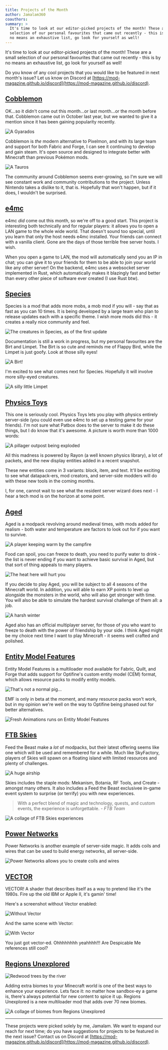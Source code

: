 ```yaml
---
title: Projects of the Month
author: Jamalam360
coauthors:
summary: >
  It's time to look at our editor-picked projects of the month! These are a small
  selection of our personal favourites that came out recently - this is by
  no means an exhaustive list, go look for yourself as well!
---
```


It's time to look at our editor-picked projects of the month! These are a small
selection of our personal favourites that came out recently - this is by no
means an exhaustive list, go look for yourself as well!

Do you know of any cool projects that you would like to be featured in next
month's issue? Let us know on Discord at
[https://mod-magazine.github.io/discord](https://mod-magazine.github.io/discord).

## [Cobblemon](https://modrinth.com/mod/cobblemon)

OK...so it didn't come out this month...or last month...or the month before
that. Cobblemon came out in October last year, but we wanted to give it a
mention since it has been gaining popularity recently.

![A Gyarados](./assets/cobblemon-gyarados.png)

Cobblemon is _the_ modern alternative to Pixelmon, and with its large team and
support for both Fabric and Forge, I can see it continuing to develop and gain
steam. It's open source and designed to integrate better with Minecraft than
previous Pokémon mods.

![A Tauros](./assets/cobblemon-tauros.png)

The community around Cobblemon seems ever-growing, so I'm sure we will see
constant work and community contributions to the project. Unless Nintendo takes
a dislike to it, that is. Hopefully that won't happen, but if it does, I
wouldn't be surprised.

## [e4mc](https://modrinth.com/mod/e4mc)

e4mc _did_ come out this month, so we're off to a good start. This project is
interesting both technically and for regular players: it allows you to open a
LAN game to the whole wide world. That doesn't sound too special, until you
learn that only the host needs e4mc installed. Your friends can connect with a
vanilla client. Gone are the days of those terrible free server hosts. I wish.

When you open a game to LAN, the mod will automatically send you an IP in chat;
you can give it to your friends for them to be able to join your world like any
other server! On the backend, e4mc uses a websocket server implemented in Rust,
which automatically makes it blazingly fast and better than every other piece of
software ever created (I use Rust btw).

## [Species](https://modrinth.com/mod/species)

Species is a mod that adds more mobs, a mob mod if you will - say that as fast
as you can 10 times. It is being developed by a large team who plan to release
updates each with a specific theme. I wish more mods did this - it creates a
really nice community and feel.

![The creatures in Species, as of the first update](./assets/species-creatures.png)

Documentation is still a work in progress, but my personal favourites are the
Birt and Limpet. The Birt is so cute and reminds me of Flappy Bird, while the
Limpet is just goofy. Look at those silly eyes!

![A Birt!](./assets/species-birt.png)

I'm excited to see what comes next for Species. Hopefully it will involve more
silly-eyed creatures.

![A silly little Limpet](./assets/species-limpet.png)

## [Physics Toys](https://modrinth.com/mod/physics-toys)

This one is seriously cool. Physics Toys lets you play with physics entirely
server-side (you could even use e4mc to set up a testing game for your friends).
I'm not sure what Patbox does to the server to make it do these things, but I do
know that it's awesome. A picture is worth more than 1000 words:

![A pillager outpost being exploded](./assets/physics-toys.png)

All this madness is powered by Rayon (a well known physics library), a lot of
packets, and the new display entities added in a recent snapshot.

These new entities come in 3 variants: block, item, and text. It'll be exciting
to see what datapack-ers, mod creators, and server-side modders will do with
these new tools in the coming months.

I, for one, cannot wait to see what the resident server wizard does next - I
hear a tech mod is on the horizon at some point.

## [Aged](https://modrinth.com/modpack/aged)

Aged is a modpack revolving around medieval times, with mods added for realism -
both water and temperature are factors to look out for if you want to survive.

![A player keeping warm by the campfire](./assets/aged-campfire.png)

Food can spoil, you can freeze to death, you need to purify water to drink - the
list is never ending if you want to achieve basic survival in Aged, but that
sort of thing appeals to many players.

![The heat here will hurt you](./assets/aged-nether.png)

If you decide to play Aged, you will be subject to all 4 seasons of the
Minecraft world. In addition, you will able to earn XP points to level up
alongside the monsters in the world, who will also get stronger with time. You
will also be able to simulate the hardest survival challenge of them all: a job.

![A harsh winter](./assets/aged-winter.png)

Aged also has an official multiplayer server, for those of you who want to
freeze to death with the power of friendship by your side. I think Aged might be
my choice next time I want to play Minecraft - it seems well crafted and
polished.

## [Entity Model Features](https://modrinth.com/mod/entity-model-features)

Entity Model Features is a multiloader mod available for Fabric, Quilt, and
Forge that adds support for Optifine's custom entity model (CEM) format, which
allows resource packs to modify entity models.

![That's not a normal pig...](./assets/entity-model-features-pig.png)

EMF is only in beta at the moment, and many resource packs won't work, but in my
opinion we're well on the way to Optifine being phased out for better
alternatives.

![Fresh Animations runs on Entity Model Features](./assets/entity-model-features-fresh-animations.png)

## [FTB Skies](https://www.feed-the-beast.com/modpacks/103-ftb-skies)

Feed the Beast make a _lot_ of modpacks, but their latest offering seems like
one which will be used and remembered for a while. Much like SkyFactory, players
of Skies will spawn on a floating island with limited resources and plenty of
challenges.

![A huge airship](./assets/ftb-skies-airship.png)

Skies includes the staple mods: Mekanism, Botania, RF Tools, and Create -
amongst many others. It also includes a Feed the Beast exclusivee in-game event
system to surprise (or terrify) you with new experiences.

> With a perfect blend of magic and technology, quests, and custom events, the
> experience is unforgettable. _- FTB Team_

![A collage of FTB Skies experiences](./assets/ftb-skies-collage.png)

## [Power Networks](https://modrinth.com/mod/power-networks)

Power Networks is another example of server-side magic. It adds coils and wires
that can be used to build energy networks, all server-side.

![Power Networks allows you to create coils and wires](./assets/power-networks.png)

## [VECTOR](https://modrinth.com/shader/vector)

VECTOR! A shader that describes itself as a way to pretend like it's the 1980s.
Fire up the old IBM or Apple II, it's gamin' time!

Here's a screenshot without Vector enabled:

![Without Vector](./assets/VECTOR-normal.png)

And the same scene with Vector:

![With Vector](./assets/VECTOR-vector.png)

You just got vector-ed. Ohhhhhhhh yeahhhh!!! Are Despicable Me references still
cool?

## [Regions Unexplored](https://modrinth.com/mod/regions-unexplored)

![Redwood trees by the river](./assets/regions-unexplored-1.png)

Adding extra biomes to your Minecraft world is one of the best ways to enhance
your experience. Lets face it: no matter how sandbox-ey a game is, there's
always potential for new content to spice it up. Regions Unexplored is a new
multiloader mod that adds over 70 new biomes.

![A collage of biomes from Regions Unexplored](./assets/regions-unexplored-2.png)

---

These projects were picked solely by me, Jamalam. We want to expand our reach
for next time; do you have suggestions for projects to be featured in the next
issue? Contact us on Discord at
[https://mod-magazine.github.io/discord](https://mod-magazine.github.io/discord).
